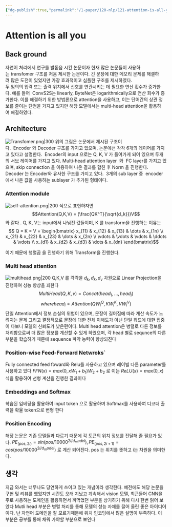 ```yaml
---
{"dg-publish":true,"permalink":"/1-paper/120-nlp/121-attention-is-all-you-need/","title":"121. Attention is all you need","tags":["paper","summary"]}
---
```


# Attention is all you 
## Back ground
자연어 처리에서 연구를 발돋음 시킨 논문이자 현재 많은 논문들이 사용하는 transfomer 구조를 처음 제시한 논문이다. 긴 문장에 대한 메모리 문제를 해결하려 많은 도전이 있었지만 가장 효과적이고 심플한 구조를 제시하였다.   
두 임의의 입력 또는 출력 위치에서 신호를 연관시키는 데 필요한 연산 횟수가 증가한다. 예를 들어  ConvS2S는 linearly, ByteNet은 logarithmically으로 연산 회수가 증가한다. 이를 해결하기 위한 방법론으로 attention을 사용하고, 이는 단어간의 상관 정보를 줄이는 단점을 가지고 있지만 해당 모델에서는 multi-head attention을 활용하여 해결하였다.
## Architecture 

![Transfomer.png|300](/img/user/0.%EC%A7%80%EC%8B%9D%EC%B0%BD%EA%B3%A0/030.%20source/Transfomer.png)
위의 그림은 논문에서 제시된 구조이다.  Encoder 와 Decoder 구조를 가지고 있으며, 논문에선 각각 6개의 레이어를 가지고 있다고 설명한다.  Encoder의 input 으로는 Q, K, V 가 들어가게 되어 있으며 두개의 서브 레이어를 가지고 있다. Multi-head attention layer  와  FC layer를 가지고 있으며, skip connection 을 이용하여 나온 결과를 합친 후 Norm 을 진행한다.   
Decoder 는 Encoder와 유사한 구조를 가지고 있다.  3개의 sub layer 중  encoder에서 나온 값을 사용하는 sublayer 가 추가된 형태이다. 

### Attention module
![self-attention.png|200](/img/user/0.%EC%A7%80%EC%8B%9D%EC%B0%BD%EA%B3%A0/030.%20source/self-attention.png)
식으로 표현하자면 $$Attention(Q,K,V) = (\frac{QK^T}{\sqrt{d_k}})V$$ 와 같다 . Q, K, V는  input에서 나눠진 값들이며,  K 를 transform을 진행하는 이유는 
$$ Q = K = V = \begin{bmatrix}
    x_{11} & x_{12} & x_{13} & \dots  & x_{1n} \\
    x_{21} & x_{22} & x_{23} & \dots  & x_{2n} \\
    \vdots & \vdots & \vdots & \ddots & \vdots \\
    x_{d1} & x_{d2} & x_{d3} & \dots  & x_{dn}
\end{bmatrix}$$ 

이기 때문에 행렬곱 을 진행하기 위해 Transform을 진행한다.  

### Multi head attention 
![multihead.png|200 ](/img/user/0.%EC%A7%80%EC%8B%9D%EC%B0%BD%EA%B3%A0/030.%20source/multihead.png)
Q,K,V 를  각각을  $d_k, d_k, d_v$ 차원으로  Linear Projection을 진행하여 성능 향상을 꾀한다
$$MultiHead(Q,K,v) = Concat(head_1,...,head_i)$$
$$where head_i = Attention(QW^Q_i, KW^K_i, VW^V_i)$$
단일 Attention에서 정보 손실의 위험이 있으며, 문장이 길어짐에 따라 계산 속도가 느려지는 문제 그리고 결정적으로 문장에 대한 전체 이해도가 아닌 단일 워드에 대한 집중이 다보니 모델의 신뢰도가 낮은편이다.
Multi head attention은 병렬로 다른 정보를 처리함으로써 더 많은 정보를 계산할 수 있게 하였으며, 각 head 별로 sequnce의 다른 부분을 학습하기 때문에 sequence 파악 능력이 향상되진다

### Position-wise Feed-Forward Netwroks`
Fully connected feed foward와 Relu를 사용하고 있으며 레이별 다른 parameter를 사용하고 있다 $FFN(x) = max(0, xW_1 + b_1)W_2 + b_2$ 로  이는 $ReLU(x) = max(0,x)$식을 활용하여 선형 계산을 진행한 결과이다

### Embeddings and Softmax
학습된 임베딩을 활용하여 input token 으로 활용하며 Softmax를 사용하여 디코더 출력을 확율 token으로 변형 한다
### Position Encoding
해당 논문은 기존 모델들과 다르기 때문에 각 토큰의 위치 정보를 전달해 줄 필요가 있다. 
$PE_{(pos,2i)} = sin(pos / 10000^{2i/d_model}), PE_{(pos,2i+1)} = cos(pos / 10000^{2i/d_model})$ 로 계산 되어진다. pos 는 위치를 뜻하고 i는 차원을 의미한다.


## 생각
지금 와서는 너무나도 당연하게 쓰이고 있는 개념이라 생각한다. 예전에도 해당 논문을 구현 및 리뷰를 했었지만 시간도 오래 지났고 계속해서 vision 모델, 최근들어 CNN을 주로 사용하는 도메인을 활용하면서 까먹었던 부분을 상기하기 위해 다시 한번 읽어 보았다
Mutli head 부분은 병렬 처리를 통해 모델의 성능 자체를 끌어 올린 좋은 아이디어이다. 난 자연어 도메인을 잘 모르기때문에 위치 인코딩에서 많은 설명이 부족하다. 이 부분은 공부를 통해 채워 가야할 부분으로 보인다

